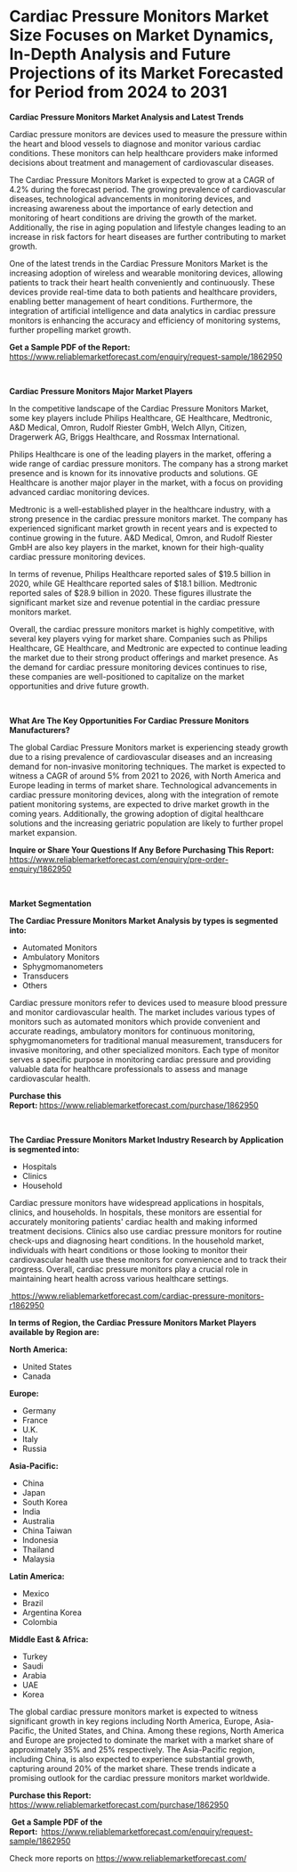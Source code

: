 <p><h1>Cardiac Pressure Monitors Market Size Focuses on Market Dynamics, In-Depth Analysis and Future Projections of its Market Forecasted for Period from 2024 to 2031</h1></p><p><strong>Cardiac Pressure Monitors Market Analysis and Latest Trends</strong></p>
<p><p>Cardiac pressure monitors are devices used to measure the pressure within the heart and blood vessels to diagnose and monitor various cardiac conditions. These monitors can help healthcare providers make informed decisions about treatment and management of cardiovascular diseases.</p><p>The Cardiac Pressure Monitors Market is expected to grow at a CAGR of 4.2% during the forecast period. The growing prevalence of cardiovascular diseases, technological advancements in monitoring devices, and increasing awareness about the importance of early detection and monitoring of heart conditions are driving the growth of the market. Additionally, the rise in aging population and lifestyle changes leading to an increase in risk factors for heart diseases are further contributing to market growth.</p><p>One of the latest trends in the Cardiac Pressure Monitors Market is the increasing adoption of wireless and wearable monitoring devices, allowing patients to track their heart health conveniently and continuously. These devices provide real-time data to both patients and healthcare providers, enabling better management of heart conditions. Furthermore, the integration of artificial intelligence and data analytics in cardiac pressure monitors is enhancing the accuracy and efficiency of monitoring systems, further propelling market growth.</p></p>
<p><strong>Get a Sample PDF of the Report:&nbsp;</strong> <a href="https://www.reliablemarketforecast.com/enquiry/request-sample/1862950">https://www.reliablemarketforecast.com/enquiry/request-sample/1862950</a></p>
<p>&nbsp;</p>
<p><strong>Cardiac Pressure Monitors Major Market Players</strong></p>
<p><p>In the competitive landscape of the Cardiac Pressure Monitors Market, some key players include Philips Healthcare, GE Healthcare, Medtronic, A&D Medical, Omron, Rudolf Riester GmbH, Welch Allyn, Citizen, Dragerwerk AG, Briggs Healthcare, and Rossmax International. </p><p>Philips Healthcare is one of the leading players in the market, offering a wide range of cardiac pressure monitors. The company has a strong market presence and is known for its innovative products and solutions. GE Healthcare is another major player in the market, with a focus on providing advanced cardiac monitoring devices. </p><p>Medtronic is a well-established player in the healthcare industry, with a strong presence in the cardiac pressure monitors market. The company has experienced significant market growth in recent years and is expected to continue growing in the future. A&D Medical, Omron, and Rudolf Riester GmbH are also key players in the market, known for their high-quality cardiac pressure monitoring devices. </p><p>In terms of revenue, Philips Healthcare reported sales of $19.5 billion in 2020, while GE Healthcare reported sales of $18.1 billion. Medtronic reported sales of $28.9 billion in 2020. These figures illustrate the significant market size and revenue potential in the cardiac pressure monitors market.</p><p>Overall, the cardiac pressure monitors market is highly competitive, with several key players vying for market share. Companies such as Philips Healthcare, GE Healthcare, and Medtronic are expected to continue leading the market due to their strong product offerings and market presence. As the demand for cardiac pressure monitoring devices continues to rise, these companies are well-positioned to capitalize on the market opportunities and drive future growth.</p></p>
<p>&nbsp;</p>
<p><strong>What Are The Key Opportunities For Cardiac Pressure Monitors Manufacturers?</strong></p>
<p><p>The global Cardiac Pressure Monitors market is experiencing steady growth due to a rising prevalence of cardiovascular diseases and an increasing demand for non-invasive monitoring techniques. The market is expected to witness a CAGR of around 5% from 2021 to 2026, with North America and Europe leading in terms of market share. Technological advancements in cardiac pressure monitoring devices, along with the integration of remote patient monitoring systems, are expected to drive market growth in the coming years. Additionally, the growing adoption of digital healthcare solutions and the increasing geriatric population are likely to further propel market expansion.</p></p>
<p><strong>Inquire or Share Your Questions If Any Before Purchasing This Report:</strong> <a href="https://www.reliablemarketforecast.com/enquiry/pre-order-enquiry/1862950">https://www.reliablemarketforecast.com/enquiry/pre-order-enquiry/1862950</a></p>
<p>&nbsp;</p>
<p><strong>Market Segmentation</strong></p>
<p><strong>The Cardiac Pressure Monitors Market Analysis by types is segmented into:</strong></p>
<p><ul><li>Automated Monitors</li><li>Ambulatory Monitors</li><li>Sphygmomanometers</li><li>Transducers</li><li>Others</li></ul></p>
<p><p>Cardiac pressure monitors refer to devices used to measure blood pressure and monitor cardiovascular health. The market includes various types of monitors such as automated monitors which provide convenient and accurate readings, ambulatory monitors for continuous monitoring, sphygmomanometers for traditional manual measurement, transducers for invasive monitoring, and other specialized monitors. Each type of monitor serves a specific purpose in monitoring cardiac pressure and providing valuable data for healthcare professionals to assess and manage cardiovascular health.</p></p>
<p><strong>Purchase this Report:&nbsp;</strong><a href="https://www.reliablemarketforecast.com/purchase/1862950">https://www.reliablemarketforecast.com/purchase/1862950</a></p>
<p>&nbsp;</p>
<p><strong>The Cardiac Pressure Monitors Market Industry Research by Application is segmented into:</strong></p>
<p><ul><li>Hospitals</li><li>Clinics</li><li>Household</li></ul></p>
<p><p>Cardiac pressure monitors have widespread applications in hospitals, clinics, and households. In hospitals, these monitors are essential for accurately monitoring patients' cardiac health and making informed treatment decisions. Clinics also use cardiac pressure monitors for routine check-ups and diagnosing heart conditions. In the household market, individuals with heart conditions or those looking to monitor their cardiovascular health use these monitors for convenience and to track their progress. Overall, cardiac pressure monitors play a crucial role in maintaining heart health across various healthcare settings.</p></p>
<p><a href="https://www.reliablemarketforecast.com/cardiac-pressure-monitors-r1862950">&nbsp;https://www.reliablemarketforecast.com/cardiac-pressure-monitors-r1862950</a></p>
<p><strong>In terms of Region, the Cardiac Pressure Monitors Market Players available by Region are:</strong></p>
<p>
    <p> <strong> North America: </strong>
        <ul>
            <li>United States</li>
            <li>Canada</li>
        </ul>
        </p> 
    <p> <strong> Europe: </strong>
        <ul>
            <li>Germany</li>
            <li>France</li>
            <li>U.K.</li>
            <li>Italy</li>
            <li>Russia</li>
        </ul>
        </p> 
    <p> <strong> Asia-Pacific: </strong>
        <ul>
            <li>China</li>
            <li>Japan</li>
            <li>South Korea</li>
            <li>India</li>
            <li>Australia</li>
            <li>China Taiwan</li>
            <li>Indonesia</li>
            <li>Thailand</li>
            <li>Malaysia</li>
        </ul>
        </p> 
    <p> <strong> Latin America: </strong>
        <ul>
            <li>Mexico</li>
            <li>Brazil</li>
            <li>Argentina Korea</li>
            <li>Colombia</li>
        </ul>
        </p> 
    <p> <strong> Middle East & Africa: </strong>
        <ul>
            <li>Turkey</li>
            <li>Saudi</li>
            <li>Arabia</li>
            <li>UAE</li>
            <li>Korea</li>
        </ul>
    </p>
    </p>
<p><p>The global cardiac pressure monitors market is expected to witness significant growth in key regions including North America, Europe, Asia-Pacific, the United States, and China. Among these regions, North America and Europe are projected to dominate the market with a market share of approximately 35% and 25% respectively. The Asia-Pacific region, including China, is also expected to experience substantial growth, capturing around 20% of the market share. These trends indicate a promising outlook for the cardiac pressure monitors market worldwide.</p></p>
<p><strong>Purchase this Report: </strong><a href="https://www.reliablemarketforecast.com/purchase/1862950">https://www.reliablemarketforecast.com/purchase/1862950</a></p>
<p>&nbsp;<strong>Get a Sample PDF of the Report:&nbsp;&nbsp;</strong><a href="https://www.reliablemarketforecast.com/enquiry/request-sample/1862950">https://www.reliablemarketforecast.com/enquiry/request-sample/1862950</a></p>
<p><strong></strong></p>
<p>Check more reports on <a href="https://www.reliablemarketforecast.com/">https://www.reliablemarketforecast.com/</a></p>